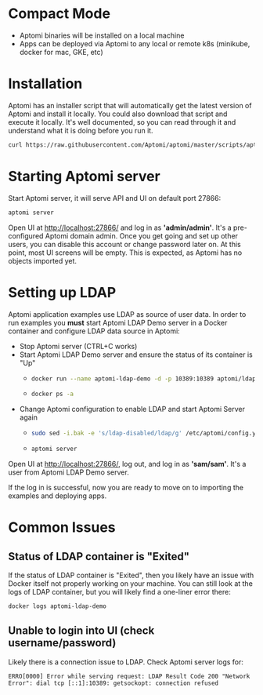 # Compact Mode
* Aptomi binaries will be installed on a local machine
* Apps can be deployed via Aptomi to any local or remote k8s (minikube, docker for mac, GKE, etc)

# Installation
Aptomi has an installer script that will automatically get the latest version of Aptomi and install it locally. You could also download that script and execute it locally. It's well documented, so you can read through it and understand what it is doing before you run it.
```bash
curl https://raw.githubusercontent.com/Aptomi/aptomi/master/scripts/aptomi_install.sh | bash
```

# Starting Aptomi server
Start Aptomi server, it will serve API and UI on default port 27866:
```bash
aptomi server
```

Open UI at [http://localhost:27866/](http://localhost:27866/) and log in as **'admin/admin'**. It's a pre-configured Aptomi domain admin. Once you get going and set up other users, you can disable this account or change password later on. At this point,
most UI screens will be empty. This is expected, as Aptomi has no objects imported yet.

# Setting up LDAP
Aptomi application examples use LDAP as source of user data. In order to run examples you **must** start Aptomi LDAP Demo server in a Docker container and configure LDAP data source in Aptomi:
* Stop Aptomi server (CTRL+C works)
* Start Aptomi LDAP Demo server and ensure the status of its container is "Up"
  * ```bash
    docker run --name aptomi-ldap-demo -d -p 10389:10389 aptomi/ldap-demo:latest
    ```
  * ```bash
    docker ps -a
    ```
* Change Aptomi configuration to enable LDAP and start Aptomi Server again
  * ```bash
    sudo sed -i.bak -e 's/ldap-disabled/ldap/g' /etc/aptomi/config.yaml
    ```
  * ```bash
    aptomi server
    ```

Open UI at [http://localhost:27866/](http://localhost:27866/), log out, and log in as **'sam/sam'**. It's a user from Aptomi LDAP Demo server.

If the log in is successful, now you are ready to move on to importing the examples and deploying apps.

# Common Issues

## Status of LDAP container is "Exited"
If the status of LDAP container is "Exited", then you likely have an issue with Docker itself not properly working on your machine.
You can still look at the logs of LDAP container, but you will likely find a one-liner error there:
```bash
docker logs aptomi-ldap-demo
```

## Unable to login into UI (check username/password)
Likely there is a connection issue to LDAP. Check Aptomi server logs for:
```
ERRO[0000] Error while serving request: LDAP Result Code 200 "Network Error": dial tcp [::1]:10389: getsockopt: connection refused
```
